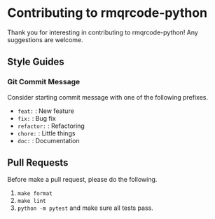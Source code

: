 # Contributing to rmqrcode-python

Thank you for interesting in contributing to rmqrcode-python! Any suggestions are welcome.

## Style Guides
### Git Commit Message

Consider starting commit message with one of the following prefixes.
- `feat:` : New feature
- `fix:` : Bug fix
- `refactor:` : Refactoring
- `chore:` : Little things
- `doc:` : Documentation


## Pull Requests
Before make a pull request, please do the following.
1. `make format`
2. `make lint`
3. `python -m pytest` and make sure all tests pass.